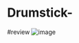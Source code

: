 # Drumstick-
#review 
![image](https://github.com/Karuppusamy-V/Drumstick-/assets/142429441/e5011461-da68-4c8a-a94c-c0aa30a8ca5a)

